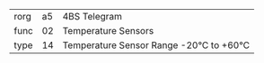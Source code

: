 
|    |   |   |
| -- | - | - |
| rorg | a5 | 4BS Telegram |
| func | 02 | Temperature Sensors |
| type | 14 | Temperature Sensor Range -20°C to +60°C |
